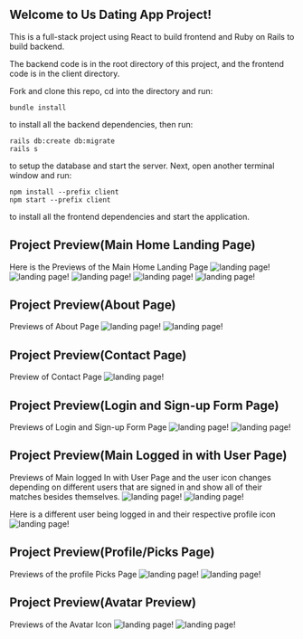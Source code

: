 ## Welcome to  Us Dating App Project!

This is a full-stack project using React to build frontend and Ruby on Rails to build backend.

The backend code is in the root directory of this project, and the frontend code is in the client directory.

Fork and clone this repo, cd into the directory and run:

```console
bundle install
```
to install all the backend dependencies, then run:

```console
rails db:create db:migrate
rails s
```


to setup the database and start the server.
Next, open another terminal window and run:
```console
npm install --prefix client
npm start --prefix client
```

to install all the frontend dependencies and start the application.


## Project Preview(Main Home Landing Page)
Here is the Previews of  the Main Home Landing Page 
![landing page!](Images/Screen%20Shot%202023-02-14%20at%208.33.48%20PM.jpg)
![landing page!](Images/Screen%20Shot%202023-02-14%20at%208.33.54%20PM.png)
![landing page!](Images/Screen%20Shot%202023-02-14%20at%208.33.59%20PM.png)
![landing page!](Images/Screen%20Shot%202023-02-14%20at%208.34.15%20PM.png)
![landing page!](Images/Screen%20Shot%202023-02-14%20at%208.34.19%20PM.png)


## Project Preview(About Page)
Previews of About Page
![landing page!](Images/about%201.png)
![landing page!](Images/about%202.png)

## Project Preview(Contact Page)
Preview of Contact Page
![landing page!](Images/Contact.png)


## Project Preview(Login and Sign-up Form Page)
Previews of Login and Sign-up Form Page
![landing page!](Images/login.png)
![landing page!](Images/Signup.png)

## Project Preview(Main Logged in with User Page)
Previews of Main logged In with User Page and the user icon changes depending on different users that are signed in and show all of their matches besides themselves. 
![landing page!](Images/land%201.png)
![landing page!](Images/land%202.png)

 Here is a different user being logged in and their respective profile icon
 ![landing page!](Images/Icon.png)

## Project Preview(Profile/Picks Page)
Previews of the profile Picks Page 
![landing page!](Images/profile%201.png)
![landing page!](Images/profile%202.png)


## Project Preview(Avatar Preview)
Previews of the Avatar Icon 
![landing page!](Images/avatar%201.png)
![landing page!](Images/avatar%202.png)


